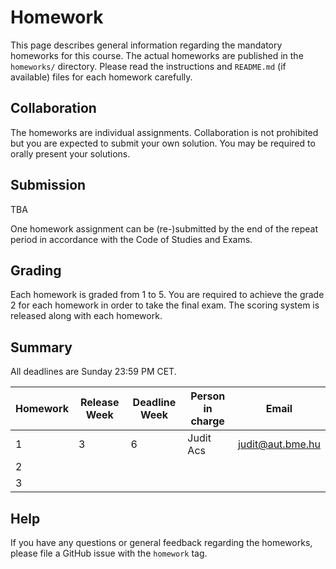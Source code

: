 # Homework

This page describes general information regarding the mandatory homeworks for this course.
The actual homeworks are published in the `homeworks/` directory.
Please read the instructions and `README.md` (if available) files for each homework carefully.

## Collaboration

The homeworks are individual assignments.
Collaboration is not prohibited but you are expected to submit your own solution.
You may be required to orally present your solutions.

## Submission

TBA

One homework assignment can be (re-)submitted by the end of the repeat period in accordance with the Code of Studies and Exams.

## Grading

Each homework is graded from 1 to 5.
You are required to achieve the grade 2 for each homework in order to take the final exam.
The scoring system is released along with each homework.

## Summary

All deadlines are Sunday 23:59 PM CET.

| Homework | Release Week | Deadline Week | Person in charge | Email |
| ---- | ---- | ---- | ---- | ---- |
| 1 | 3 | 6 | Judit Acs | judit@aut.bme.hu |
| 2 | | | | |
| 3 | | | | |

## Help

If you have any questions or general feedback regarding the homeworks, please file a GitHub issue with the `homework` tag.
